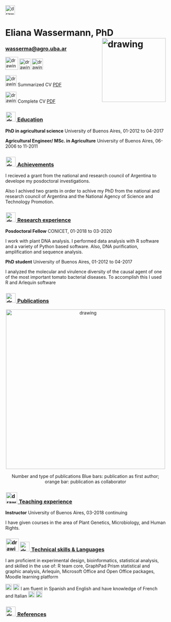 <img src="https://user-images.githubusercontent.com/57723790/69000478-17cf9300-08af-11ea-9b78-c1c25d92d5a7.png" alt="drawing" width="30"/>

# Eliana Wassermann, PhD <img src="https://user-images.githubusercontent.com/57723790/69011224-10f45f00-0947-11ea-8022-a6621b0f297e.JPG" alt="drawing" width="200" align="right"/>




### wasserma@agro.uba.ar

[<img src="https://external-content.duckduckgo.com/iu/?u=http%3A%2F%2Fwww.northernlightspr.com%2Fwp-content%2Fuploads%2F2015%2F08%2FLinkedIn.png&f=1&nofb=1" alt="drawing" width="40"/>](https://www.linkedin.com/in/eliana-wassermann-2ba541a/) 
[<img src="https://campuspress.yale.edu/cnspy/files/2016/06/GBfhn7j7-1xth4vd.png" alt="drawing" width="35"/>](https://www.researchgate.net/profile/Eliana_Wassermann)
[<img src="https://user-images.githubusercontent.com/57723790/69147946-f094e380-0ab1-11ea-9fd3-b652f0ddb24c.png" alt="drawing" width="35"/>](https://scholar.google.com.ar/citations?hl=es&user=KC5cwPQAAAAJ&view_op=list_works&gmla=AJsN-F4dhu1_XFYiDG1GXHI9VeqQOmQ_3rTsWqOWdXzuY5t0zDBxVXgO06A3wljw5udVHnbQjt6la53ItAd-kpzXd4KNp7WrWk1SDMIB6KcvfiAfPDBsz04)

[<img src="https://user-images.githubusercontent.com/57723790/69010036-f8317c80-0939-11ea-812b-bfc420eab4ea.png" alt="drawing" width="35"/>](https://github.com/ElianaWassermann/CVenglish/files/3855781/CV_summaryb.pdf) Summarized CV [PDF](https://github.com/ElianaWassermann/CVenglish/files/3855781/CV_summaryb.pdf)

[<img src="https://user-images.githubusercontent.com/57723790/69010036-f8317c80-0939-11ea-812b-bfc420eab4ea.png" alt="drawing" width="35"/>](https://github.com/ElianaWassermann/CVenglish/files/3855781/CV_summaryb.pdf) Complete CV [PDF](https://github.com/ElianaWassermann/CVenglish/files/.pdf)



### [<img src="https://user-images.githubusercontent.com/57723790/69009543-dbdf1100-0934-11ea-8426-7612a55e7be3.png" alt="drawing" width="30" style="display: inline-block; margin: 2"/> Education](https://elianawassermann.github.io/CVenglish/Education)

**PhD in agricultural science** University of Buenos Aires, 01-2012 to 04-2017

**Agricultural Engineer/ MSc. in Agriculture** University of Buenos Aires, 06-2006 to 11-2011


### [<img src="https://user-images.githubusercontent.com/57723790/69009513-91f62b00-0934-11ea-8871-fd98576062f2.png" alt="drawing" width="30" style="display: inline-block; margin: 2"/> Achievements](https://elianawassermann.github.io/CVenglish/Achievements)

I recieved a grant from the national and research council of Argentina to develope my posdoctoral investigations.

Also I achived two grants in order to achive my PhD from the national and research council of Argentina and the National Agency of Science and Technology Promotion.

 

### [<img src="https://user-images.githubusercontent.com/57723790/69009478-34fa7500-0934-11ea-96cb-c80303b396d3.jpg" alt="drawing" width="30" style="display: inline-block; margin: 2"/> Research experience](https://elianawassermann.github.io/CVenglish/ResearchExperience)

**Posdoctoral Fellow** CONICET, 01-2018 to 03-2020

I work with plant DNA analysis. I performed data analysis with R software and a variety of Python based software. Also, DNA purification, amplification and sequence analysis.

**PhD student** University of Buenos Aires, 01-2012 to 04-2017

I analyzed the molecular and virulence diversity of the causal agent of one of the most important tomato bacterial diseases. To accomplish this I used R and Arlequin software


### [<img src="https://user-images.githubusercontent.com/57723790/69009439-e5b44480-0933-11ea-8c7a-a59c860072fb.png" alt="drawing" width="30" style="display: inline-block; margin: 2"/> Publications](https://elianawassermann.github.io/CVenglish/Publications)

<p align="center"><img src="https://user-images.githubusercontent.com/57723790/69349698-f7a92680-0c56-11ea-9a12-c78d2bfd88a3.png" alt="drawing" width="500"/></P>

 <p align="center"> Number and type of publications
Blue bars: publication as first author; orange bar: publication as collaborator</p>

### [<img src="https://user-images.githubusercontent.com/57723790/69009410-a7b72080-0933-11ea-8121-a513590fa685.jpg" alt="drawing" width="35" style="display: inline-block; margin: 2"/> Teaching experience](https://elianawassermann.github.io/CVenglish/TeachingExperience)

**Instructor** University of Buenos Aires, 03-2018 continuing

I have given courses in the area of Plant Genetics, Microbiology, and Human Rights.



### [<img src="https://user-images.githubusercontent.com/57723790/69000607-199a5600-08b1-11ea-85d5-6a10820e101e.jpg" alt="drawing" width="40" style="display: inline-block; margin: 2"/><img src="https://user-images.githubusercontent.com/57723790/69000586-dcce5f00-08b0-11ea-8ffe-79dd8abb9cde.png" alt="drawing" width="30" style="display: inline-block; margin: 2"/> Technical skills & Languages](https://elianawassermann.github.io/CVenglish/Skills_Languages)

I am proficient in experimental design, bioinformatics, statistical analysis, and skilled in the use of:
R team core, GraphPad Prism statistical and graphic analysis, Arlequin, Microsoft Office and Open Office packages, Moodle learning platform

<img src="https://user-images.githubusercontent.com/57723790/69011413-dee3fc80-0948-11ea-8f6a-2d8969dfbfa3.png" alt="drawing" width="20"/>   <img src="https://user-images.githubusercontent.com/57723790/69011414-df7c9300-0948-11ea-9333-3c460ab9bcb6.jpg" alt="drawing" width="20"/> I am fluent in Spanish and English and have knowledge of French and Italian <img src="https://user-images.githubusercontent.com/57723790/69011415-df7c9300-0948-11ea-8e1a-de13653d524d.png" alt="drawing" width="20"/>   <img src="https://user-images.githubusercontent.com/57723790/69011412-dee3fc80-0948-11ea-9d82-9465138d3f3d.jpg" alt="drawing" width="20"/>

### [<img src="https://user-images.githubusercontent.com/57723790/69009564-19439e80-0935-11ea-8dc3-2d57865e2b54.jpg" alt="drawing" width="30" style="display: inline-block; margin: 2"/> References](https://elianawassermann.github.io/CVenglish/References)
